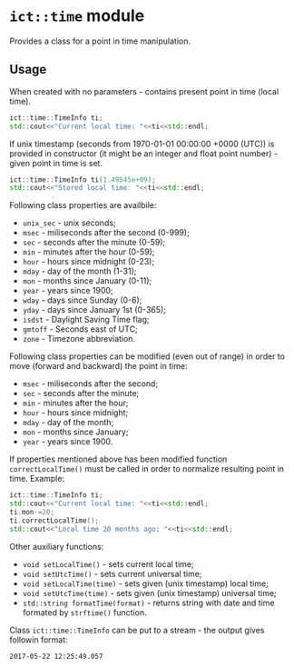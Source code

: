 # `ict::time` module

Provides a class for a point in time manipulation.

## Usage

When created with no parameters - contains present point in time (local time).

```cpp
ict::time::TimeInfo ti;
std::cout<<"Current local time: "<<ti<<std::endl;
```

If unix timestamp (seconds from 1970-01-01 00:00:00 +0000 (UTC)) is provided in constructor (it might be an integer and float point number) - given point in time is set.

```cpp
ict::time::TimeInfo ti(1.49545e+09);
std::cout<<"Stored local time: "<<ti<<std::endl;
```

Following class properties are availbile:

* `unix_sec` - unix seconds;
* `msec` - miliseconds after the second (0-999);
* `sec` - seconds after the minute (0-59);
* `min` - minutes after the hour (0-59);
* `hour` - hours since midnight (0-23);
* `mday` - day of the month (1-31);
* `mon` - months since January (0-11);
* `year` - years since 1900;
* `wday` - days since Sunday (0-6);
* `yday` - days since January 1st (0-365);
* `isdst` - Daylight Saving Time flag;
* `gmtoff` - Seconds east of UTC;
* `zone` - Timezone abbreviation.

Following class properties can be modified (even out of range) in order to move (forward and backward) the point in time:

* `msec` - miliseconds after the second;
* `sec` - seconds after the minute;
* `min` - minutes after the hour;
* `hour` - hours since midnight;
* `mday` - day of the month;
* `mon` - months since January;
* `year` - years since 1900.

If properties mentioned above has been modified function `correctLocalTime()` must be called in order to normalize resulting point in time. Example:

```cpp
ict::time::TimeInfo ti;
std::cout<<"Current local time: "<<ti<<std::endl;
ti.mon-=20;
ti.correctLocalTime();
std::cout<<"Local time 20 months ago: "<<ti<<std::endl;
```

Other auxiliary functions:
* `void setLocalTime()` - sets current local time;
* `void setUtcTime()` - sets current universal time;
* `void setLocalTime(time)` - sets given (unix timestamp) local time;
* `void setUtcTime(time)` - sets given (unix timestamp) universal time;
* `std::string formatTime(format)` - returns string with date and time formated by `strftime()` function.

Class `ict::time::TimeInfo` can be put to a stream - the output gives followin format:

```
2017-05-22 12:25:49.057
```